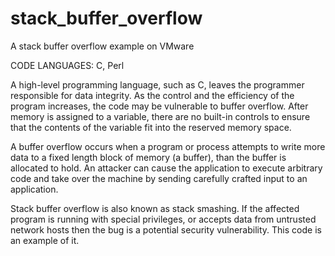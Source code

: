 # stack_buffer_overflow
A stack buffer overflow example on VMware 

CODE LANGUAGES:
C, Perl

A high-level programming language, such as C, leaves the programmer responsible for data integrity. As the control and the efficiency of the program increases, the code may be vulnerable to buffer overflow. After memory is assigned to a variable, there are no built-in controls to ensure that the contents of the variable fit into the reserved memory space. 

A buffer overflow occurs when a program or process attempts to write more data to a fixed length block of memory (a buffer), than the buffer is allocated to hold. An attacker can cause the application to execute arbitrary code and take over the machine by sending carefully crafted input to an application.

Stack buffer overflow is also known as stack smashing. If the affected program is running with special privileges, or accepts data from untrusted network hosts then the bug is a potential security vulnerability. This code is an example of it.
